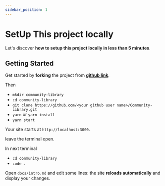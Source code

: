 ```yaml
---
sidebar_position: 1
---
```


# SetUp This project locally

Let's discover **how to setup this project locally in less than 5 minutes**.

## Getting Started

Get started by **forking** the project from **[github link](https://github.com/cnu1812/community-library)**.

Then 

- `` mkdir community-library ``
- `` cd community-library ``
- `` git clone https://github.com/<your github user name>/Community-Library.git ``
- `` yarn `` or `` yarn install ``
- `` yarn start ``

Your site starts at `http://localhost:3000`.

leave the terminal open.

In next terminal

- `` cd community-library ``
- `` code . ``

Open `docs/intro.md` and edit some lines: the site **reloads automatically** and display your changes.






